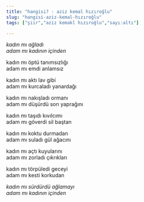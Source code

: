 ```yaml
---
title: "hangisi? - aziz kemal hızıroğlu"
slug: "hangisi-aziz-kemal-hızıroğlu"
tags: ["şiir","aziz kemakl hızıroğlu","sayı:altı"]

---
```


*kadın mı ağladı  
adam mı kadının içinden*

kadın mı öptü tanımsızlığı  
adam mı emdi anlamsız

kadın mı aktı lav gibi  
adam mı kurcaladı yanardağı

kadın mı nakışladı ormanı  
adam mı düşürdü son yaprağını

kadın mı taşıdı kıvılcımı  
adam mı göverdi sil baştan

kadın mı koktu durmadan  
adam mı suladı gül ağacını

kadın mı açtı kuyularını  
adam mı zorladı çıkrıkları

kadın mı törpüledi geceyi  
adam mı kesti korkudan

*kadın mı sürdürdü ağlamayı  
adam mı kadının içinden*

